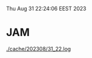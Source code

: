 Thu Aug 31 22:24:06 EEST 2023
# JAM
<a href='./cache/202308/31_22.log'>./cache/202308/31_22.log</a>
